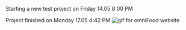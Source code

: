 Starting a new test project on Friday 14.05 8:00 PM


Project finished on Monday 17.05 4:42 PM
![gif for omniFood website](https://github.com/lacyk/omniFood/blob/main/omniFood.gif)
